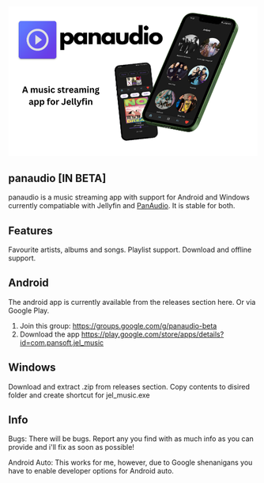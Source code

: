 

![panaudio header](https://github.com/obiwanconobi/obiwanconobi/blob/main/panaudio.png?raw=true)



## panaudio [IN BETA]
panaudio is a music streaming app with support for Android and Windows currently compatiable with Jellyfin and [PanAudio](https://github.com/obiwanconobi/panaudio-server). It is stable for both.

## Features
Favourite artists, albums and songs.
Playlist support.
Download and offline support.

## Android
The android app is currently available from the releases section here.
Or via Google Play.

1. Join this group: https://groups.google.com/g/panaudio-beta
2. Download the app https://play.google.com/store/apps/details?id=com.pansoft.jel_music

## Windows
Download and extract .zip from releases section. Copy contents to disired folder and create shortcut for jel_music.exe

## Info
Bugs: There will be bugs. Report any you find with as much info as you can provide and i'll fix as soon as possible!

Android Auto: This works for me, however, due to Google shenanigans you have to enable developer options for Android auto.

